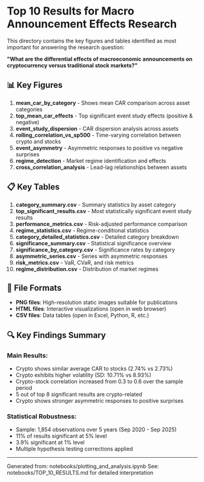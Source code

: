# Top 10 Results for Macro Announcement Effects Research

This directory contains the key figures and tables identified as most important for answering the research question:

**"What are the differential effects of macroeconomic announcements on cryptocurrency versus traditional stock markets?"**

## 📊 Key Figures

1. **mean_car_by_category** - Shows mean CAR comparison across asset categories
2. **top_mean_car_effects** - Top significant event study effects (positive & negative)
3. **event_study_dispersion** - CAR dispersion analysis across assets
4. **rolling_correlation_vs_sp500** - Time-varying correlation between crypto and stocks
5. **event_asymmetry** - Asymmetric responses to positive vs negative surprises
6. **regime_detection** - Market regime identification and effects
7. **cross_correlation_analysis** - Lead-lag relationships between assets

## 📋 Key Tables

1. **category_summary.csv** - Summary statistics by asset category
2. **top_significant_results.csv** - Most statistically significant event study results
3. **performance_metrics.csv** - Risk-adjusted performance comparison
4. **regime_statistics.csv** - Regime-conditional statistics
5. **category_detailed_statistics.csv** - Detailed category breakdown
6. **significance_summary.csv** - Statistical significance overview
7. **significance_by_category.csv** - Significance rates by category
8. **asymmetric_series.csv** - Series with asymmetric responses
9. **risk_metrics.csv** - VaR, CVaR, and risk metrics
10. **regime_distribution.csv** - Distribution of market regimes

## 📁 File Formats

- **PNG files**: High-resolution static images suitable for publications
- **HTML files**: Interactive visualizations (open in web browser)
- **CSV files**: Data tables (open in Excel, Python, R, etc.)

## 🔍 Key Findings Summary

### Main Results:
- Crypto shows similar average CAR to stocks (2.74% vs 2.73%)
- Crypto exhibits higher volatility (SD: 10.71% vs 8.93%)
- Crypto-stock correlation increased from 0.3 to 0.6 over the sample period
- 5 out of top 8 significant results are crypto-related
- Crypto shows stronger asymmetric responses to positive surprises

### Statistical Robustness:
- Sample: 1,854 observations over 5 years (Sep 2020 - Sep 2025)
- 11% of results significant at 5% level
- 3.9% significant at 1% level
- Multiple hypothesis testing corrections applied

---

Generated from: notebooks/plotting_and_analysis.ipynb
See: notebooks/TOP_10_RESULTS.md for detailed interpretation
